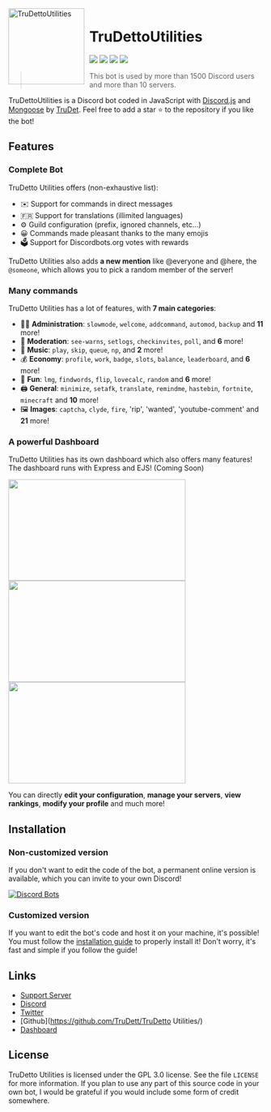<img width="150" height="150" align="left" style="float: left; margin: 0 10px 0 0;" alt="TruDettoUtilities" src="https://i.imgur.com/Vd8wsjl.png">  

# TruDettoUtilities

[![](https://img.shields.io/discord/820644952659722301?logo=discord&colorB=00BFFF&label=TruDetto)](https://discord.gg/2wybmHBrED)
[![](https://img.shields.io/discord/877631293192536144?logo=discord&colorB=00BFFF&label=TruDetto%20Utilities%20Support)](https://discord.gg/Xxxq68DngY)
[![](https://img.shields.io/badge/discord.js-v13.0.0--dev-blue.svg?logo=npm)](https://github.com/discordjs)
[![](https://img.shields.io/badge/paypal-donate-orange.svg)](https://www.paypal.com/paypalme/trudetto)

> This bot is used by more than 1500 Discord users and more than 10 servers.

TruDettoUtilities is a Discord bot coded in JavaScript with [Discord.js](https://discord.js.org) and [Mongoose](https://mongoosejs.com/docs/api.html) by [TruDet](https://github.com/trudett).
Feel free to add a star ⭐ to the repository if you like the bot!

## Features

### Complete Bot

TruDetto Utilities offers (non-exhaustive list):
*   ✉️ Support for commands in direct messages
*   🇫🇷 Support for translations (illimited languages)
*   ⚙️ Guild configuration (prefix, ignored channels, etc...)
*   😀 Commands made pleasant thanks to the many emojis
*   🗳️ Support for Discordbots.org votes with rewards

TruDetto Utilities also adds **a new mention** like @everyone and @here, the `@someone`, which allows you to pick a random member of the server!

### Many commands

TruDetto Utilities has a lot of features, with **7 main categories**:

*   👩‍💼 **Administration**: `slowmode`, `welcome`, `addcommand`, `automod`, `backup` and **11** more!
*   🚓 **Moderation**: `see-warns`, `setlogs`, `checkinvites`, `poll`, and **6** more!
*   🎵 **Music**: `play`, `skip`, `queue`, `np`, and **2** more!
*   💰 **Economy**: `profile`, `work`, `badge`, `slots`, `balance`, `leaderboard`, and **6** more!
*   👻 **Fun**: `lmg`, `findwords`, `flip`, `lovecalc`, `random` and **6** more!
*   🖨️ **General**: `minimize`, `setafk`, `translate`, `remindme`, `hastebin`, `fortnite`, `minecraft` and **10** more!
*   🖼️ **Images**: `captcha`, `clyde`, `fire`, 'rip', 'wanted', 'youtube-comment' and **21** more!

### A powerful Dashboard

TruDetto Utilities has its own dashboard which also offers many features! The dashboard runs with Express and EJS! (Coming Soon)

<img align="left" style="float: centrer; margin: 0 10px 0 0;" src="" height="200" width="350"/>
<img align="center" style="float: left; margin: 0 10px 0 0;" src="" height="200" width="350"/>
<img align="center" style="float: centrer; margin: 0 10px 0 0;" src="" height="200" width="350"/>

You can directly **edit your configuration**, **manage your servers**, **view rankings**, **modify your profile** and much more!

## Installation

### Non-customized version

If you don't want to edit the code of the bot, a permanent online version is available, which you can invite to your own Discord!

[![Discord Bots](https://discordbots.org/api/widget/557445719892688897.svg)](https://discordbots.org/bot/557445719892688897)

### Customized version

If you want to edit the bot's code and host it on your machine, it's possible!  
You must follow the [installation guide](https://www.atlanta-bot.fr/installation/) to properly install it! Don't worry, it's fast and simple if you follow the guide!

## Links

*   [Support Server](https://)
*   [Discord](https://)
*   [Twitter](https://twitter.com/tru_det)
*   [Github](https://github.com/TruDett/TruDetto Utilities/)
*   [Dashboard]()

## License

TruDetto Utilities is licensed under the GPL 3.0 license. See the file `LICENSE` for more information. If you plan to use any part of this source code in your own bot, I would be grateful if you would include some form of credit somewhere.
